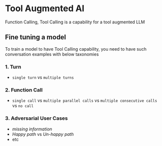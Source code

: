 # Tool Augmented AI

Function Calling, Tool Calling is a capability for a tool augmented LLM

## Fine tuning a model
To train a model to have Tool Calling capability, you need to have such conversation examples with below taxonomies

### 1. Turn
- `single turn` vs `multiple turns`

### 2. Function Call
- `single call` vs `multiple parallel calls` vs `multiple consecutive calls` vs `no call`

### 3. Adversarial User Cases
- _missing information_
- _Happy path_ vs _Un-happy path_
- etc
